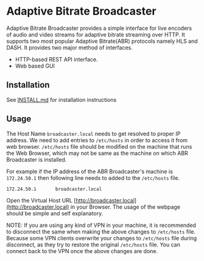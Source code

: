 # Adaptive Bitrate Broadcaster

Adaptive Bitrate Broadcaster provides a simple interface for live encoders of audio and video streams for adaptive bitrate streaming over HTTP. It supports two most popular Adaptive Bitrate(ABR) protocols namely HLS and DASH. It provides two major method of interfaces.
- HTTP-based REST API interface.
- Web based GUI

## Installation
See [INSTALL.md](INSTALL.md) for installation instructions

## Usage

The Host Name `broadcaster.local` needs to get resolved to proper IP address. We need to add entries to `/etc/hosts` in order to access it from web browser. `/etc/hosts` file should be modified on the machine that runs the Web Browser, which may not be same as the machine on which ABR Broadcaster is installed.

For example if the IP address of the ABR Broadcaster's machine is `172.24.50.1` then following line needs to added to the `/etc/hosts` file.

```
172.24.50.1       broadcaster.local
```

Open the Virtual Host URL [http://broadcaster.local](http://broadcaster.local) in your Browser. The usage of the webpage should be simple and self explanatory.

NOTE: If you are using any kind of VPN in your machine, it is recommended to disconnect the same when making the above changes to `/etc/hosts` file. Because some VPN clients overwrite your changes to `/etc/hosts` file during disconnect, as they try to restore the original `/etc/hosts` file. You can connect back to the VPN once the above changes are done.